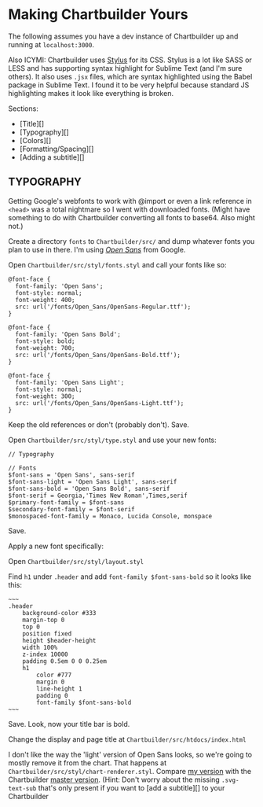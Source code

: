 # Making Chartbuilder Yours

The following assumes you have a dev instance of Chartbuilder up and running at `localhost:3000`.

Also ICYMI: Chartbuilder uses [Stylus](http://stylus-lang.com/) for its CSS. Stylus is a lot like SASS or LESS and has supporting syntax highlight for Sublime Text (and I'm sure others). It also uses `.jsx` files, which are syntax highlighted using the Babel package in Sublime Text. I found it to be very helpful because standard JS highlighting makes it look like everything is broken.

Sections:

- [Title][]
- [Typography][]
- [Colors][]
- [Formatting/Spacing][]
- [Adding a subtitle][]

## TYPOGRAPHY

Getting Google's webfonts to work with @import or even a link reference in `<head>` was a total nightmare so I went with downloaded fonts. (Might have something to do with Chartbuilder converting all fonts to base64. Also might not.)

Create a directory `fonts` to `Chartbuilder/src/` and dump whatever fonts you plan to use in there. I'm using [_Open Sans_](https://www.google.com/fonts) from Google. 

Open `Chartbuilder/src/styl/fonts.styl` and call your fonts like so:

    @font-face {
      font-family: 'Open Sans';
      font-style: normal;
      font-weight: 400;
      src: url('/fonts/Open_Sans/OpenSans-Regular.ttf');
    }
    
    @font-face {
      font-family: 'Open Sans Bold';
      font-style: bold;
      font-weight: 700;
      src: url('/fonts/Open_Sans/OpenSans-Bold.ttf');
    }
    
    @font-face {
      font-family: 'Open Sans Light';
      font-style: normal;
      font-weight: 300;
      src: url('/fonts/Open_Sans/OpenSans-Light.ttf');
    }

Keep the old references or don't (probably don't).
Save.

Open `Chartbuilder/src/styl/type.styl` and use your new fonts:

    // Typography
    
    // Fonts
    $font-sans = 'Open Sans', sans-serif
    $font-sans-light = 'Open Sans Light', sans-serif
    $font-sans-bold = 'Open Sans Bold', sans-serif
    $font-serif = Georgia,'Times New Roman',Times,serif
    $primary-font-family = $font-sans
    $secondary-font-family = $font-serif
    $monospaced-font-family = Monaco, Lucida Console, monspace

Save.

Apply a new font specifically:

Open `Chartbuilder/src/styl/layout.styl`

Find `h1` under `.header` and add `font-family $font-sans-bold` so it looks like this:

    ~~~
    .header
        background-color #333
        margin-top 0
        top 0
        position fixed
        height $header-height
        width 100%
        z-index 10000
        padding 0.5em 0 0 0.25em
        h1
            color #777
            margin 0
            line-height 1
            padding 0
            font-family $font-sans-bold
    ~~~

Save. Look, now your title bar is bold.

Change the display and page title at `Chartbuilder/src/htdocs/index.html`

I don't like the way the 'light' version of Open Sans looks, so we're going to mostly remove it from the chart. That happens at `Chartbuilder/src/styl/chart-renderer.styl`. Compare [my version](https://github.com/golfecholima/Chartbuilder/blob/master/src/styl/chart-renderer.styl) with the Chartbuilder [master version](https://github.com/Quartz/Chartbuilder/blob/master/src/styl/chart-renderer.styl). (Hint: Don't worry about the missing `.svg-text-sub` that's only present if you want to [add a subtitle][] to your Chartbuilder

